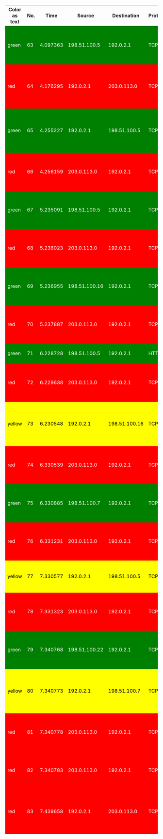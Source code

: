 <table>
  <thead>
    <tr>
      <th>Color as text</th>
      <th>No.</th>
      <th>Time</th>
      <th>Source</th>
      <th>Destination</th>
      <th>Protocol</th>
      <th>Info</th>
    </tr>
  </thead>
  <tbody>
    <tr style="background-color: green; color: white;">
      <td>green</td>
      <td>63</td>
      <td>4.097363</td>
      <td>198.51.100.5</td>
      <td>192.0.2.1</td>
      <td>TCP</td>
      <td>33638-&gt;443 [SYN] Seq=0 Win-5792 Len=120...</td>
    </tr>
    <tr style="background-color: red; color: white;">
      <td>red</td>
      <td>64</td>
      <td>4.176295</td>
      <td>192.0.2.1</td>
      <td>203.0.113.0</td>
      <td>TCP</td>
      <td>443-&gt;54770 [SYN, ACK] Seq=0 Win-5792 Len=120...</td>
    </tr>
    <tr style="background-color: green; color: white;">
      <td>green</td>
      <td>65</td>
      <td>4.255227</td>
      <td>192.0.2.1</td>
      <td>198.51.100.5</td>
      <td>TCP</td>
      <td>443-&gt;33638 [SYN, ACK] Seq=0 Win-5792 Len=120...</td>
    </tr>
    <tr style="background-color: red; color: white;">
      <td>red</td>
      <td>66</td>
      <td>4.256159</td>
      <td>203.0.113.0</td>
      <td>192.0.2.1</td>
      <td>TCP</td>
      <td>54770-&gt;443 [SYN] Seq=0 Win=5792 Len=0...</td>
    </tr>
    <tr style="background-color: green; color: white;">
      <td>green</td>
      <td>67</td>
      <td>5.235091</td>
      <td>198.51.100.5</td>
      <td>192.0.2.1</td>
      <td>TCP</td>
      <td>33638-&gt;443 [ACK] Seq=1 Win-5792 Len=120...</td>
    </tr>
    <tr style="background-color: red; color: white;">
      <td>red</td>
      <td>68</td>
      <td>5.236023</td>
      <td>203.0.113.0</td>
      <td>192.0.2.1</td>
      <td>TCP</td>
      <td>54770-&gt;443 [SYN] Seq=0 Win=5792 Len=0...</td>
    </tr>
    <tr style="background-color: green; color: white;">
      <td>green</td>
      <td>69</td>
      <td>5.236955</td>
      <td>198.51.100.16</td>
      <td>192.0.2.1</td>
      <td>TCP</td>
      <td>32641-&gt;443 [SYN] Seq=0 Win-5792 Len=120...</td>
    </tr>
    <tr style="background-color: red; color: white;">
      <td>red</td>
      <td>70</td>
      <td>5.237887</td>
      <td>203.0.113.0</td>
      <td>192.0.2.1</td>
      <td>TCP</td>
      <td>54770-&gt;443 [SYN] Seq=0 Win=5792 Len=0...</td>
    </tr>
    <tr style="background-color: green; color: white;">
      <td>green</td>
      <td>71</td>
      <td>6.228728</td>
      <td>198.51.100.5</td>
      <td>192.0.2.1</td>
      <td>HTTP</td>
      <td>GET /sales.html HTTP/1.1</td>
    </tr>
    <tr style="background-color: red; color: white;">
      <td>red</td>
      <td>72</td>
      <td>6.229638</td>
      <td>203.0.113.0</td>
      <td>192.0.2.1</td>
      <td>TCP</td>
      <td>54770-&gt;443 [SYN] Seq=0 Win=5792 Len=0...</td>
    </tr>
    <tr style="background-color: yellow; color: black;">
      <td>yellow</td>
      <td>73</td>
      <td>6.230548</td>
      <td>192.0.2.1</td>
      <td>198.51.100.16</td>
      <td>TCP</td>
      <td>443-&gt;32641 [RST, ACK] Seq=0 Win-5792 Len=120...</td>
    </tr>
    <tr style="background-color: red; color: white;">
      <td>red</td>
      <td>74</td>
      <td>6.330539</td>
      <td>203.0.113.0</td>
      <td>192.0.2.1</td>
      <td>TCP</td>
      <td>54770-&gt;443 [SYN] Seq=0 Win=5792 Len=0...</td>
    </tr>
    <tr style="background-color: green; color: white;">
      <td>green</td>
      <td>75</td>
      <td>6.330885</td>
      <td>198.51.100.7</td>
      <td>192.0.2.1</td>
      <td>TCP</td>
      <td>42584-&gt;443 [SYN] Seq=0 Win=5792 Len=0...</td>
    </tr>
    <tr style="background-color: red; color: white;">
      <td>red</td>
      <td>76</td>
      <td>6.331231</td>
      <td>203.0.113.0</td>
      <td>192.0.2.1</td>
      <td>TCP</td>
      <td>54770-&gt;443 [SYN] Seq=0 Win=5792 Len=0...</td>
    </tr>
    <tr style="background-color: yellow; color: black;">
      <td>yellow</td>
      <td>77</td>
      <td>7.330577</td>
      <td>192.0.2.1</td>
      <td>198.51.100.5</td>
      <td>TCP</td>
      <td>HTTP/1.1 504 Gateway Time-out (text/html)</td>
    </tr>
    <tr style="background-color: red; color: white;">
      <td>red</td>
      <td>78</td>
      <td>7.331323</td>
      <td>203.0.113.0</td>
      <td>192.0.2.1</td>
      <td>TCP</td>
      <td>54770-&gt;443 [SYN] Seq=0 Win=5792 Len=0...</td>
    </tr>
    <tr style="background-color: green; color: white;">
      <td>green</td>
      <td>79</td>
      <td>7.340768</td>
      <td>198.51.100.22</td>
      <td>192.0.2.1</td>
      <td>TCP</td>
      <td>6345-&gt;443 [SYN] Seq=0 Win=5792 Len=0...</td>
    </tr>
    <tr style="background-color: yellow; color: black;">
      <td>yellow</td>
      <td>80</td>
      <td>7.340773</td>
      <td>192.0.2.1</td>
      <td>198.51.100.7</td>
      <td>TCP</td>
      <td>443-&gt;42584 [RST, ACK] Seq=1 Win-5792 Len=120...</td>
    </tr>
    <tr style="background-color: red; color: white;">
      <td>red</td>
      <td>81</td>
      <td>7.340778</td>
      <td>203.0.113.0</td>
      <td>192.0.2.1</td>
      <td>TCP</td>
      <td>54770-&gt;443 [SYN] Seq=0 Win=5792 Len=0...</td>
    </tr>
    <tr style="background-color: red; color: white;">
      <td>red</td>
      <td>82</td>
      <td>7.340783</td>
      <td>203.0.113.0</td>
      <td>192.0.2.1</td>
      <td>TCP</td>
      <td>54770-&gt;443 [SYN] Seq=0 Win=5792 Len=0...</td>
    </tr>
    <tr style="background-color: red; color: white;">
      <td>red</td>
      <td>83</td>
      <td>7.439658</td>
      <td>192.0.2.1</td>
      <td>203.0.113.0</td>
      <td>TCP</td>
      <td>443-&gt;54770 [RST, ACK] Seq=1 Win=5792 Len=0...</td>
    </tr>
  </tbody>
</table>
